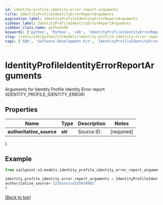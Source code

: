 ```yaml
---
id: identity-profile-identity-error-report-arguments
title: IdentityProfileIdentityErrorReportArguments
pagination_label: IdentityProfileIdentityErrorReportArguments
sidebar_label: IdentityProfileIdentityErrorReportArguments
sidebar_class_name: pythonsdk
keywords: ['python', 'Python', 'sdk', 'IdentityProfileIdentityErrorReportArguments', 'IdentityProfileIdentityErrorReportArguments'] 
slug: /tools/sdk/python/v3/models/identity-profile-identity-error-report-arguments
tags: ['SDK', 'Software Development Kit', 'IdentityProfileIdentityErrorReportArguments', 'IdentityProfileIdentityErrorReportArguments']
---
```


# IdentityProfileIdentityErrorReportArguments

Arguments for Identity Profile Identity Error report (IDENTITY_PROFILE_IDENTITY_ERROR)

## Properties

Name | Type | Description | Notes
------------ | ------------- | ------------- | -------------
**authoritative_source** | **str** | Source ID. | [required]
}

## Example

```python
from sailpoint.v3.models.identity_profile_identity_error_report_arguments import IdentityProfileIdentityErrorReportArguments

identity_profile_identity_error_report_arguments = IdentityProfileIdentityErrorReportArguments(
authoritative_source='1234sourceId5678902'
)

```
[[Back to top]](#) 

